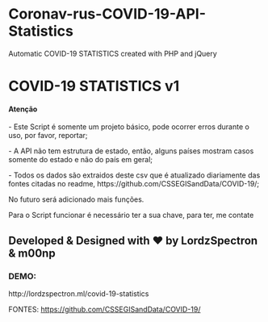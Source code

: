 # Coronav-rus-COVID-19-API-Statistics
Automatic COVID-19 STATISTICS created with PHP and jQuery

<h1>COVID-19 STATISTICS v1</h1>

<h4>Atenção</h4>
<p>- Este Script é somente um projeto básico, pode ocorrer erros durante o uso, por favor, reportar;</p>
<p>- A API não tem estrutura de estado, então, alguns países mostram casos somente do estado e não do país em geral;</p>
<p>- Todos os dados são extraidos deste csv que é atualizado diariamente das fontes citadas no readme, https://github.com/CSSEGISandData/COVID-19/;</p>
<p>No futuro será adicionado mais funções.</p>
<p>Para o Script funcionar é necessário ter a sua chave, para ter, me contate</p>

<h2>Developed & Designed with ♥ by LordzSpectron & m00np</h2>
<h3>DEMO: </h3>http://lordzspectron.ml/covid-19-statistics

FONTES:
https://github.com/CSSEGISandData/COVID-19/
